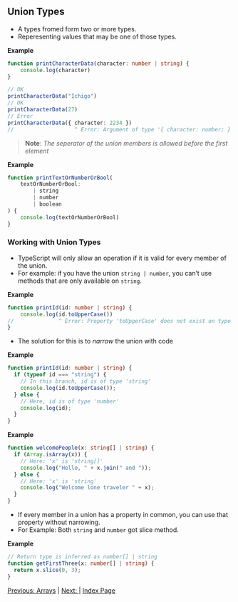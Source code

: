 ## **Union Types**

- A types fromed form two or more types.
- Reperesenting values that may be one of those types.

**Example**

```ts
function printCharacterData(character: number | string) {
    console.log(character)
}

// OK
printCharacterData("Ichigo")
// OK
printCharacterData(27)
// Error
printCharacterData({ character: 2234 })
//                   ^ Error: Argument of type '{ character: number; }' is not assignable to parameter of type 'string | number
```

> **Note**: *The seperator of the union members is allowed before the first element*

**Example**

```ts
function printTextOrNumberOrBool(
    textOrNumberOrBool:
        | string
        | number
        | boolean
) {
    console.log(textOrNumberOrBool)
}
```

### **Working with Union Types**

- TypeScript will only allow an operation if it is valid for every member of the union. 
- For example: if you have the union `string | number`, you can’t use methods that are only available on `string`.

**Example**

```ts
function printId(id: number | string) {
    console.log(id.toUpperCase())
//              ^ Error: Property 'toUpperCase' does not exist on type 'string | number'. Property 'toUpperCase' does not exist on type 'number'. 
}
```

- The solution for this is to *narrow* the union with code

**Example**

```ts
function printId(id: number | string) {
  if (typeof id === "string") {
    // In this branch, id is of type 'string'
    console.log(id.toUpperCase());
  } else {
    // Here, id is of type 'number'
    console.log(id);
  }
}
```

**Example**

```ts
function welcomePeople(x: string[] | string) {
  if (Array.isArray(x)) {
    // Here: 'x' is 'string[]'
    console.log("Hello, " + x.join(" and "));
  } else {
    // Here: 'x' is 'string'
    console.log("Welcome lone traveler " + x);
  }
}
```

- If every member in a union has a property in common, you can use that property without narrowing.
- For Example: Both `string` and `number` got slice method.

**Example**

```ts
// Return type is inferred as number[] | string
function getFirstThree(x: number[] | string) {
  return x.slice(0, 3);
}
```

[Previous: Arrays](/docs/%2311_Arrays.md) | [Next: ]() | [Index Page](/README.md)